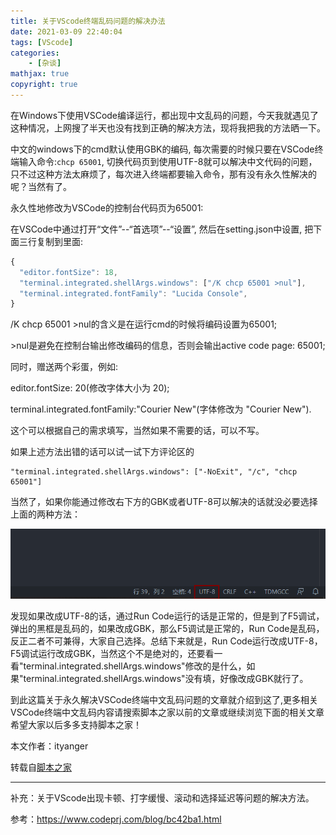 ```yaml
---
title: 关于VScode终端乱码问题的解决办法
date: 2021-03-09 22:40:04
tags: [VScode]
categories: 
	- [杂谈]
mathjax: true
copyright: true
---
```


在Windows下使用VSCode编译运行，都出现中文乱码的问题，今天我就遇见了这种情况，上网搜了半天也没有找到正确的解决方法，现将我把我的方法晒一下。

<!--more-->

中文的windows下的cmd默认使用GBK的编码, 每次需要的时候只要在VSCode终端输入命令:`chcp 65001`, 切换代码页到使用UTF-8就可以解决中文代码的问题，只不过这种方法太麻烦了，每次进入终端都要输入命令，那有没有永久性解决的呢？当然有了。

永久性地修改为VSCode的控制台代码页为65001:

在VSCode中通过打开“文件”--“首选项”--“设置”, 然后在setting.json中设置, 把下面三行复制到里面:

```javascript
{
  "editor.fontSize": 18,
  "terminal.integrated.shellArgs.windows": ["/K chcp 65001 >nul"],
  "terminal.integrated.fontFamily": "Lucida Console",
}
```

/K chcp 65001 >nul的含义是在运行cmd的时候将编码设置为65001;

\>nul是避免在控制台输出修改编码的信息，否则会输出active code page: 65001;

同时，赠送两个彩蛋，例如:

editor.fontSize: 20(修改字体大小为 20);

terminal.integrated.fontFamily:"Courier New"(字体修改为 "Courier New").

这个可以根据自己的需求填写，当然如果不需要的话，可以不写。

如果上述方法出错的话可以试一试下方评论区的

```
"terminal.integrated.shellArgs.windows": ["-NoExit", "/c", "chcp 65001"]
```

当然了，如果你能通过修改右下方的GBK或者UTF-8可以解决的话就没必要选择上面的两种方法：

![img](关于VScode终端乱码问题的解决办法/2020080614045655.png)

发现如果改成UTF-8的话，通过Run Code运行的话是正常的，但是到了F5调试，弹出的黑框是乱码的，如果改成GBK，那么F5调试是正常的，Run Code是乱码，反正二者不可兼得，大家自己选择。总结下来就是，Run Code运行改成UTF-8，F5调试运行改成GBK，当然这个不是绝对的，还要看一看"terminal.integrated.shellArgs.windows"修改的是什么，如果"terminal.integrated.shellArgs.windows"没有填，好像改成GBK就行了。

到此这篇关于永久解决VSCode终端中文乱码问题的文章就介绍到这了,更多相关VSCode终端中文乱码内容请搜索脚本之家以前的文章或继续浏览下面的相关文章希望大家以后多多支持脚本之家！

本文作者：ityanger  

转载自[脚本之家](https://www.jb51.net/article/192736.htm)

---

补充：关于VScode出现卡顿、打字缓慢、滚动和选择延迟等问题的解决方法。

参考：https://www.codeprj.com/blog/bc42ba1.html